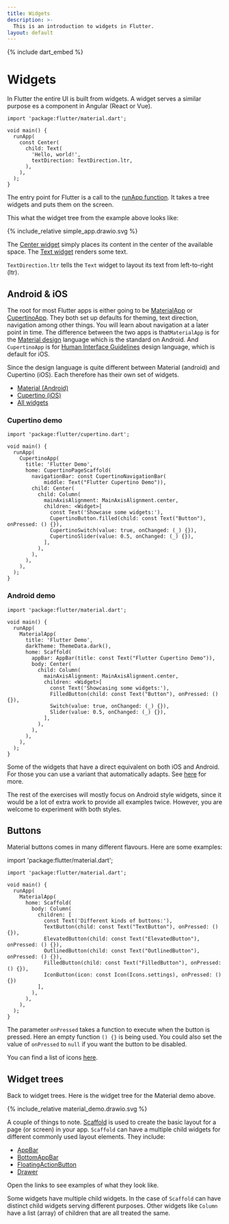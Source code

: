```yaml
---
title: Widgets
description: >-
  This is an introduction to widgets in Flutter.
layout: default
---
```


{% include dart_embed %}

# Widgets

In Flutter the entire UI is built from widgets.
A widget serves a similar purpose es a component in Angular (React or Vue).

```run-dartpad:mode-flutter:run-false:width-100%:height-340px:split-60
import 'package:flutter/material.dart';

void main() {
  runApp(
    const Center(
      child: Text(
        'Hello, world!',
        textDirection: TextDirection.ltr,
      ),
    ),
  );
}
```

The entry point for Flutter is a call to the [runApp function](https://api.flutter.dev/flutter/widgets/runApp.html).
It takes a tree widgets and puts them on the screen.

This what the widget tree from the example above looks like:

{% include_relative simple_app.drawio.svg %}

The [Center widget](https://api.flutter.dev/flutter/widgets/Center-class.html)
simply places its content in the center of the available space.
The [Text widget](https://api.flutter.dev/flutter/widgets/Text-class.html) renders some text.

`TextDirection.ltr` tells the `Text` widget to layout its text from left-to-right (ltr).

## Android & iOS

The root for most Flutter apps is either going to be [MaterialApp](https://api.flutter.dev/flutter/material/MaterialApp-class.html) or [CupertinoApp](https://api.flutter.dev/flutter/cupertino/CupertinoApp-class.html).
They both set up defaults for theming, text direction, navigation among other things.
You will learn about navigation at a later point in time.
The difference between the two apps is that`MaterialApp` is for the [Material design](https://m3.material.io/) language which is the standard on Android.
And `CupertinoApp` is for [Human Interface Guidelines](https://developer.apple.com/design/human-interface-guidelines/) design language, which is default for iOS.

Since the design language is quite different between Material (android) and Cupertino (iOS).
Each therefore has their own set of widgets.

- [Material (Android)](https://docs.flutter.dev/ui/widgets/material)
- [Cupertino (iOS)](https://docs.flutter.dev/ui/widgets/cupertino)
- [All widgets](https://docs.flutter.dev/reference/widgets)

### Cupertino demo

```run-dartpad:mode-flutter:run-false:width-100%:height-600px:split-60
import 'package:flutter/cupertino.dart';

void main() {
  runApp(
    CupertinoApp(
      title: 'Flutter Demo',
      home: CupertinoPageScaffold(
        navigationBar: const CupertinoNavigationBar(
            middle: Text("Flutter Cupertino Demo")),
        child: Center(
          child: Column(
            mainAxisAlignment: MainAxisAlignment.center,
            children: <Widget>[
              const Text('Showcase some widgets:'),
              CupertinoButton.filled(child: const Text("Button"), onPressed: () {}),
              CupertinoSwitch(value: true, onChanged: (_) {}),
              CupertinoSlider(value: 0.5, onChanged: (_) {}),
            ],
          ),
        ),
      ),
    ),
  );
}
```

### Android demo

```run-dartpad:mode-flutter:run-false:width-100%:height-600px:split-60
import 'package:flutter/material.dart';

void main() {
  runApp(
    MaterialApp(
      title: 'Flutter Demo',
      darkTheme: ThemeData.dark(),
      home: Scaffold(
        appBar: AppBar(title: const Text("Flutter Cupertino Demo")),
        body: Center(
          child: Column(
            mainAxisAlignment: MainAxisAlignment.center,
            children: <Widget>[
              const Text('Showcasing some widgets:'),
              FilledButton(child: const Text("Button"), onPressed: () {}),
              Switch(value: true, onChanged: (_) {}),
              Slider(value: 0.5, onChanged: (_) {}),
            ],
          ),
        ),
      ),
    ),
  );
}
```

Some of the widgets that have a direct equivalent on both iOS and Android.
For those you can use a variant that automatically adapts.
See [here](https://docs.flutter.dev/platform-integration/platform-adaptations#widgets-with-adaptive-constructors) for more.

The rest of the exercises will mostly focus on Android style widgets, since it
would be a lot of extra work to provide all examples twice.
However, you are welcome to experiment with both styles.

## Buttons

Material buttons comes in many different flavours.
Here are some examples:

import 'package:flutter/material.dart';

```run-dartpad:mode-flutter:run-false:width-100%:height-500px:split-70
import 'package:flutter/material.dart';

void main() {
  runApp(
    MaterialApp(
      home: Scaffold(
        body: Column(
          children: [
            const Text('Different kinds of buttons:'),
            TextButton(child: const Text("TextButton"), onPressed: () {}),
            ElevatedButton(child: const Text("ElevatedButton"), onPressed: () {}),
            OutlinedButton(child: const Text("OutlinedButton"), onPressed: () {}),
            FilledButton(child: const Text("FilledButton"), onPressed: () {}),
            IconButton(icon: const Icon(Icons.settings), onPressed: () {})
          ],
        ),
      ),
    ),
  );
}
```

The parameter `onPressed` takes a function to execute when the button is pressed.
Here an empty function `() {}` is being used.
You could also set the value of `onPressed` to `null` if you want the button to
be disabled.

You can find a list of icons [here](https://fonts.google.com/icons?icon.platform=flutter).

## Widget trees

Back to widget trees.
Here is the widget tree for the Material demo above.

{% include_relative material_demo.drawio.svg %}

A couple of things to note.
[Scaffold](https://api.flutter.dev/flutter/material/Scaffold-class.html) is
used to create the basic layout for a page (or screen) in your app.
`Scaffold` can have a multiple child widgets for different commonly used layout elements.
They include:

- [AppBar](https://api.flutter.dev/flutter/material/AppBar-class.html)
- [BottomAppBar](https://api.flutter.dev/flutter/material/BottomAppBar-class.html)
- [FloatingActionButton](https://api.flutter.dev/flutter/material/FloatingActionButton-class.html)
- [Drawer](https://api.flutter.dev/flutter/material/Drawer-class.html)

Open the links to see examples of what they look like.

Some widgets have multiple child widgets.
In the case of `Scaffold` can have distinct child widgets serving different purposes.
Other widgets like `Column` have a list (array) of children that are all treated the same.
